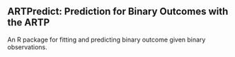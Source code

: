 ARTPredict: Prediction for Binary Outcomes with the ARTP 
--------------------------------------------------------

An R package for fitting and predicting binary outcome 
given binary observations. 

